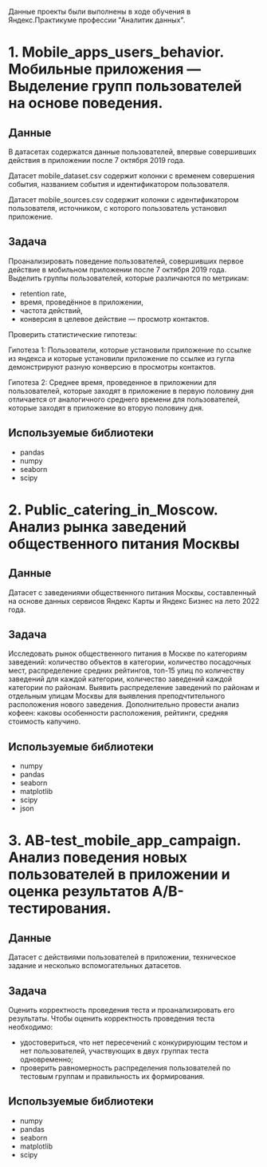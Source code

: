 Данные проекты были выполнены в ходе обучения в Яндекс.Практикуме профессии "Аналитик данных".
# 1. Mobile_apps_users_behavior. Мобильные приложения — Выделение групп пользователей на основе поведения.

## Данные
В датасетах содержатся данные пользователей, впервые совершивших действия в приложении после 7 октября 2019 года.

Датасет mobile_dataset.csv содержит колонки с временем совершения события, названием события и идентификатором пользователя. 

Датасет mobile_sources.csv содержит колонки с идентификатором пользователя, источником, с которого пользователь установил приложение. 

## Задача
Проанализировать поведение пользователей, совершивших первое действие в мобильном приложении после 7 октября 2019 года. Выделить группы пользователей, которые различаются по метрикам:

- retention rate,
- время, проведённое в приложении,
- частота действий,
- конверсия в целевое действие — просмотр контактов.
  
Проверить статистические гипотезы:

Гипотеза 1: Пользователи, которые установили приложение по ссылке из яндекса и которые установили приложение по ссылке из гугла демонстрируют разную конверсию в просмотры контактов.

Гипотеза 2: Среднее время, проведенное в приложении для пользователей, которые заходят в приложение в первую половину дня отличается от аналогичного среднего времени для пользователей, которые заходят в приложение во вторую половину дня.

## Используемые библиотеки

- pandas
- numpy
- seaborn
- scipy
  
# 2. Public_catering_in_Moscow. Анализ рынка заведений общественного питания Москвы

## Данные

Датасет с заведениями общественного питания Москвы, составленный на основе данных сервисов Яндекс Карты и Яндекс Бизнес на лето 2022 года.

## Задача
Исследовать рынок общественного питания в Москве по категориям заведений: количество объектов в категории, количество посадочных мест, распределение средних рейтингов, топ-15 улиц по количеству заведений для каждой категории, количество заведений каждой категории по районам. Выявить распределение заведений по районам и отдельным улицам Москвы для выявления преподчтительного расположения нового заведения. Дополнительно провести анализ кофеен: каковы особенности расположения, рейтинги, средняя стоимость капучино.

## Используемые библиотеки

- numpy
- pandas
- seaborn
- matplotlib
- scipy
- json

# 3. AB-test_mobile_app_campaign. Анализ поведения новых пользователей в приложении и оценка результатов А/В-тестирования.

## Данные

Датасет с действиями пользователей в приложении, техническое задание и несколько вспомогательных датасетов. 

## Задача

Оценить корректность проведения теста и проанализировать его результаты. Чтобы оценить корректность проведения теста необходимо:

- удостовериться, что нет пересечений с конкурирующим тестом и нет пользователей, участвующих в двух группах теста одновременно;
- проверить равномерность распределения пользователей по тестовым группам и правильность их формирования.
  
## Используемые библиотеки

- numpy
- pandas
- seaborn
- matplotlib
- scipy
